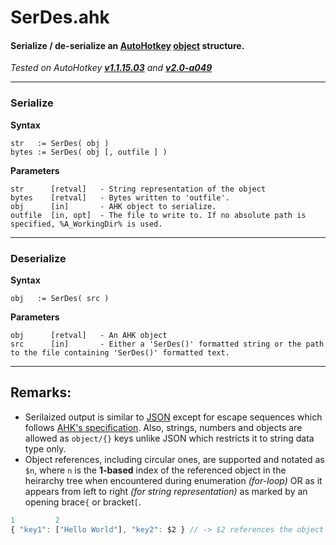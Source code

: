 # SerDes.ahk
#### Serialize / de-serialize an [AutoHotkey](http://ahkscript.org) [object](http://ahkscript.org/docs/Objects.htm) structure.
_Tested on AutoHotkey **[v1.1.15.03](http://ahkscript.org/boards/viewtopic.php?p=22836#p22836)** and **[v2.0-a049](http://ahkscript.org/boards/viewtopic.php?p=22371#p22371)**_
- - -
### Serialize
**Syntax**
```
str   := SerDes( obj )
bytes := SerDes( obj [, outfile ] )
```
**Parameters**
```
str      [retval]   - String representation of the object
bytes    [retval]   - Bytes written to 'outfile'.
obj      [in]       - AHK object to serialize.
outfile  [in, opt]  - The file to write to. If no absolute path is specified, %A_WorkingDir% is used.
```
- - -
### Deserialize
**Syntax**
```
obj   := SerDes( src )
```
**Parameters**
```
obj      [retval]   - An AHK object
src      [in]       - Either a 'SerDes()' formatted string or the path to the file containing 'SerDes()' formatted text.
```
- - -
## Remarks:
* Serilaized output is similar to [JSON](http://json.org/) except for escape sequences which follows [AHK's specification](http://ahkscript.org/docs/commands/_EscapeChar.htm#Escape_Sequences_when_accent_is_the_escape_character). Also, strings, numbers and objects are allowed as `object/{}` keys unlike JSON which restricts it to string data type only.
* Object references, including circular ones, are supported and notated as `$n`, where `n` is the **1-based** index of the referenced object in the heirarchy tree when encountered during enumeration *(for-loop)* OR as it appears from left to right *(for string representation)* as marked by an opening brace`{` or bracket`[`.
```javascript
1         2
{ "key1": ["Hello World"], "key2": $2 } // -> $2 references the object stored in 'key1'
```